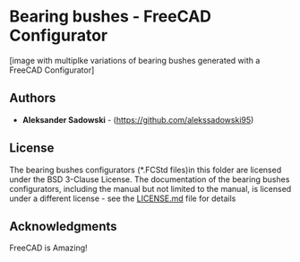 # Bearing bushes - FreeCAD Configurator

[image with multiplke variations of bearing bushes generated with a FreeCAD Configurator]

## Authors

* **Aleksander Sadowski** - (https://github.com/alekssadowski95)

## License
The bearing bushes configurators (*.FCStd files)in this folder are licensed under the BSD 3-Clause License. The documentation of the bearing bushes configurators, including the manual but not limited to the manual, is licensed under a different license - see the [LICENSE.md](LICENSE.md) file for details

## Acknowledgments

FreeCAD is Amazing!

